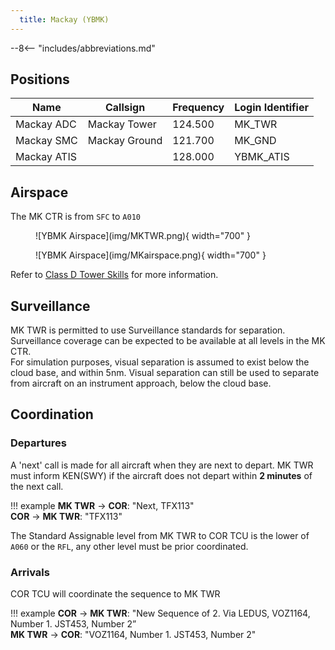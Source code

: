 ```yaml
---
  title: Mackay (YBMK)
---
```


--8<-- "includes/abbreviations.md"

## Positions

| Name | Callsign | Frequency | Login Identifier |
| ---- | -------- | --------- | ---------------- |
| Mackay ADC | Mackay Tower | 124.500 | MK_TWR |
| Mackay SMC | Mackay Ground | 121.700 | MK_GND |
| Mackay ATIS |    | 128.000 | YBMK_ATIS |

## Airspace

The MK CTR is from `SFC` to `A010`

<figure markdown>
![YBMK Airspace](img/MKTWR.png){ width="700" }
</figure>

<figure markdown>
![YBMK Airspace](img/MKairspace.png){ width="700" }
</figure>

Refer to [Class D Tower Skills](../../controller-skills/classdtwr) for more information.

## Surveillance
MK TWR is permitted to use Surveillance standards for separation. Surveillance coverage can be expected to be available at all levels in the MK CTR.  
For simulation purposes, visual separation is assumed to exist below the cloud base, and within 5nm. Visual separation can still be used to separate from aircraft on an instrument approach, below the cloud base.
## Coordination
### Departures
A 'next' call is made for all aircraft when they are next to depart. MK TWR must inform KEN(SWY) if the aircraft does not depart within **2 minutes** of the next call.

!!! example
    **MK TWR** -> **COR**: "Next, TFX113"  
    **COR** -> **MK TWR**: "TFX113"

The Standard Assignable level from MK TWR to COR TCU is the lower of `A060` or the `RFL`, any other level must be prior coordinated.

### Arrivals
COR TCU will coordinate the sequence to MK TWR

!!! example
    **COR** -> **MK TWR**: "New Sequence of 2. Via LEDUS, VOZ1164, Number 1. JST453, Number 2”  
    **MK TWR** -> **COR**: "VOZ1164, Number 1. JST453, Number 2"  
